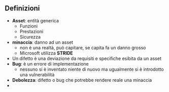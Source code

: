 ## Definizioni
- **Asset**: entità generica 
	- Funzioni
	- Prestazioni
	- Sicurezza
- **minaccia**: danno ad un asset
	- non è una realtà, può capitare, se capita fa un danno grosso
	- Microsoft utilizza **STRIDE**
- Un difetto è una deviazione da requisiti e specifiche esibita da un asset
- **Bug**: è un errore di implementazione
	- nessuno si è inventato niente di nuovo ma ugualmente si è introdotto una vulnerabilità
- **Debolezza**: difetto o bug che potrebbe rendere reale una minaccia
- 